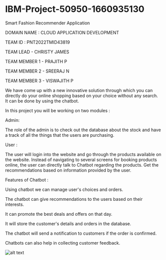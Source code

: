 # IBM-Project-50950-1660935130
Smart Fashion Recommender Application

DOMAIN NAME : CLOUD APPLICATION DEVELOPMENT

TEAM ID : PNT2022TMID43819

TEAM LEAD - CHRISTY JAMES

TEAM MEMBER 1 - PRAJITH P

TEAM MEMBER 2 - SREERAJ N

TEAM MEMBER 3 - VISWAJITH P


We have come up with a new innovative solution through which you can directly do your online shopping based on your choice without any search. It can be done by using the chatbot.

In this project you will be working on two modules :



Admin:

The role of the admin is to check out the database about the stock and have a track of all the things that the users are purchasing.

User :

The user will login into the website and go through the products available on the website. Instead of navigating to several screens for booking products online, the user can directly talk to Chatbot regarding the products. Get the recommendations based on information provided by the user.

Features of Chatbot :

Using chatbot we can manage user's choices and orders.

The chatbot can give recommendations to the users based on their interests.

It can promote the best deals and offers on that day.

It will store the customer's details and orders in the database.

The chatbot will send a notification to customers if the order is confirmed.

Chatbots can also help in collecting customer feedback.

![alt text](https://lh5.googleusercontent.com/PPjoZsdcAXSw0saJAddKYq0KIadbBhzJRe6KYoqILUQuPnuUiDZcaN0jnyUL2do3GfID7AKQaYlhPU2Ph0GeKZ9Vs49fBfer4afyeMy0oRqlkpZKn-PZXGerLBlYZQ)
